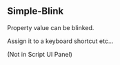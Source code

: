 ## Simple-Blink

Property value can be blinked.

Assign it to a keyboard shortcut etc...

(Not in Script UI Panel)